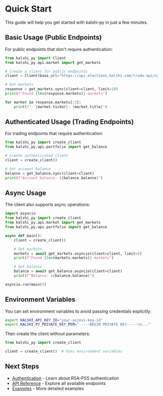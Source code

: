 # Quick Start

This guide will help you get started with kalshi-py in just a few minutes.

## Basic Usage (Public Endpoints)

For public endpoints that don't require authentication:

```python
from kalshi_py import Client
from kalshi_py.api.market import get_markets

# Create a client for public endpoints
client = Client(base_url="https://api.elections.kalshi.com/trade-api/v2")

# Get markets
response = get_markets.sync(client=client, limit=10)
print(f"Found {len(response.markets)} markets")

for market in response.markets[:3]:
    print(f"- {market.ticker}: {market.title}")
```

## Authenticated Usage (Trading Endpoints)

For trading endpoints that require authentication:

```python
from kalshi_py import create_client
from kalshi_py.api.portfolio import get_balance

# Create authenticated client
client = create_client()

# Get account balance
balance = get_balance.sync(client=client)
print(f"Account balance: ${balance.balance}")
```

## Async Usage

The client also supports async operations:

```python
import asyncio
from kalshi_py import create_client
from kalshi_py.api.market import get_markets
from kalshi_py.api.portfolio import get_balance

async def main():
    client = create_client()

    # Get markets
    markets = await get_markets.asyncio(client=client, limit=5)
    print(f"Found {len(markets.markets)} markets")

    # Get balance
    balance = await get_balance.asyncio(client=client)
    print(f"Balance: ${balance.balance}")

asyncio.run(main())
```

## Environment Variables

You can set environment variables to avoid passing credentials explicitly:

```bash
export KALSHI_API_KEY_ID="your-access-key-id"
export KALSHI_PY_PRIVATE_KEY_PEM="-----BEGIN PRIVATE KEY-----\n..."
```

Then create the client without parameters:

```python
from kalshi_py import create_client

client = create_client()  # Uses environment variables
```

## Next Steps

- [Authentication](authentication.md) - Learn about RSA-PSS authentication
- [API Reference](../api/client.md) - Explore all available endpoints
- [Examples](../examples/basic-usage.md) - More detailed examples
